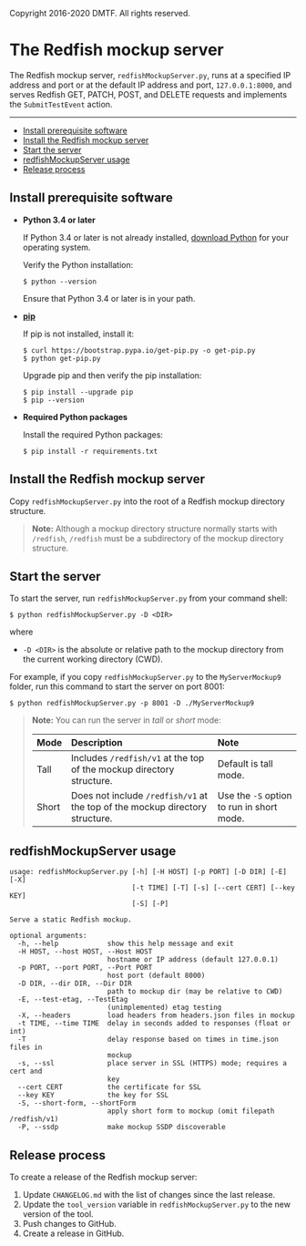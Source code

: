 Copyright 2016-2020 DMTF. All rights reserved.

# The Redfish mockup server

The Redfish mockup server, `redfishMockupServer.py`, runs at a specified IP address and port or at the default IP address and port, `127.0.0.1:8000`, and serves Redfish GET, PATCH, POST, and DELETE requests and implements the `SubmitTestEvent` action.

---

* [Install prerequisite software](#install-prerequisite-software)
* [Install the Redfish mockup server](#install-the-redfish-mockup-server)
* [Start the server](#start-the-server)
* [redfishMockupServer usage](#redfishMockupServer-usage)
* [Release process](#release-process)

## Install prerequisite software

* **Python&nbsp;3.4&nbsp;or&nbsp;later**

    If Python 3.4 or later is not already installed, [download Python](https://www.python.org/downloads/ "https://www.python.org/downloads/") for your operating system.

    Verify the Python installation:
        
    ```
    $ python --version
    ```

    Ensure that Python 3.4 or later is in your path.
* **[pip](https://pip.pypa.io/en/stable/ "https://pip.pypa.io/en/stable/")**

    If pip is not installed, install it:
    
    ```
    $ curl https://bootstrap.pypa.io/get-pip.py -o get-pip.py
    $ python get-pip.py
    ```

    Upgrade pip and then verify the pip installation:
    
    ```
    $ pip install --upgrade pip
    $ pip --version
    ```
* **Required Python packages**

    Install the required Python packages:

    ```
    $ pip install -r requirements.txt
    ```

## Install the Redfish mockup server

Copy `redfishMockupServer.py` into the root of a Redfish mockup directory structure.

> **Note:** Although a mockup directory structure normally starts with `/redfish`, `/redfish` must be a subdirectory of the mockup directory structure.

## Start the server

To start the server, run `redfishMockupServer.py` from your command shell:

```
$ python redfishMockupServer.py -D <DIR>
```

where

* `-D <DIR>` is the absolute or relative path to the mockup directory from the current working directory (CWD).

For example, if you copy `redfishMockupServer.py` to the `MyServerMockup9` folder, run this command to start the server on port 8001:

```
$ python redfishMockupServer.py -p 8001 -D ./MyServerMockup9
```

> **Note:** You can run the server in *tall* or *short* mode:
> 
> | Mode | Description | Note |
> |:-----|:------------|:-----|
> | Tall  | Includes `/redfish/v1` at the top of the mockup directory structure. | Default is tall mode. |
> | Short | Does not include `/redfish/v1` at the top of the mockup directory structure. | Use the `-S` option to run in short mode. |

## redfishMockupServer usage

```
usage: redfishMockupServer.py [-h] [-H HOST] [-p PORT] [-D DIR] [-E] [-X]
                              [-t TIME] [-T] [-s] [--cert CERT] [--key KEY]
                              [-S] [-P]

Serve a static Redfish mockup.

optional arguments:
  -h, --help            show this help message and exit
  -H HOST, --host HOST, --Host HOST
                        hostname or IP address (default 127.0.0.1)
  -p PORT, --port PORT, --Port PORT
                        host port (default 8000)
  -D DIR, --dir DIR, --Dir DIR
                        path to mockup dir (may be relative to CWD)
  -E, --test-etag, --TestEtag
                        (unimplemented) etag testing
  -X, --headers         load headers from headers.json files in mockup
  -t TIME, --time TIME  delay in seconds added to responses (float or int)
  -T                    delay response based on times in time.json files in
                        mockup
  -s, --ssl             place server in SSL (HTTPS) mode; requires a cert and
                        key
  --cert CERT           the certificate for SSL
  --key KEY             the key for SSL
  -S, --short-form, --shortForm
                        apply short form to mockup (omit filepath /redfish/v1)
  -P, --ssdp            make mockup SSDP discoverable
```

<!-- where

<table>
  <thead>
    <tr align="left" valign="top">
      <th>Option&nbsp;&nbsp;&nbsp;&nbsp;&nbsp;&nbsp;&nbsp;&nbsp;&nbsp;&nbsp;&nbsp;&nbsp;&nbsp;&nbsp;&nbsp;&nbsp;&nbsp;&nbsp;&nbsp;&nbsp;&nbsp;&nbsp;&nbsp;&nbsp;&nbsp;&nbsp;&nbsp;&nbsp;&nbsp;&nbsp;&nbsp;&nbsp;&nbsp;&nbsp;&nbsp;&nbsp;&nbsp;&nbsp;&nbsp;&nbsp;&nbsp;&nbsp;&nbsp;&nbsp;&nbsp;&nbsp;&nbsp;</th>
      <th>Description</th>
      <th>Default</th>
    </tr>
  </thead>
  <tbody>
    <tr align="left" valign="top">
      <td><code>-h</code></td>
      <td>Show usage information and exit.</td>
      <td></td>
    </tr>
    <tr align="left" valign="top">
      <td><code>-H &lt;HOST&gt;</code></td>
      <td>Host name or IP address.</td>
      <td><code>localhost</code><br /><code>127.0.0.1</code></td>
    </tr>
    <tr align="left" valign="top">
      <td><code>-p &lt;PORT&gt;</code></td>
      <td>Port or ports. You can specify the <code>p</code> option multiple times to create multiple mockup servers that run on different ports.</td>
      <td><code>8000</code></td>
    </tr>
    <tr align="left" valign="top">
      <td><code>-D &lt;DIR&gt;</code></td>
      <td>Absolute or relative path to the mockup directory from the current working directory (CWD).</td>
      <td></td>
    </tr>
    <tr align="left" valign="top">
      <td><code>-E</code></td>
      <td>Not implemented. ETag testing.</td>
      <td></td>
    </tr>
    <tr align="left" valign="top">
      <td><code>-X</code></td>
      <td>Send headers from the <code>headers.json</code> file.</td>
      <td>Send&nbsp;standard&nbsp;headers&nbsp;&nbsp;</td>
    </tr>
    <tr align="left" valign="top">
      <td><code>-t &lt;TIME&gt;</code></td>
      <td>Delay, in seconds, added to each response. Value must be a float or an integer.</td>
      <td><code>0</code></td>
    </tr>
    <tr align="left" valign="top">
      <td><code>-T</code></td>
      <td>Response delay from the <code>time.json</code> file.</td>
      <td></td>
    </tr>
    <tr align="left" valign="top">
      <td><code>-s --cert &lt;CERT&gt; -key &lt;KEY&gt;</code></td>
      <td>Run server in Secure Sockets Layer (SSL) or HTTPS mode, where
        <ul>
          <li><code>--cert &lt;CERT&gt;</code>. The certificate file for SSL.</li>
          <li><code>--key &lt;KEY&gt;</code>. The key file for SSL.</li>
        </ul>
      </td>
      <td>Non-SSL or HTTP mode</td>
    </tr>
    <tr align="left" valign="top">
      <td><code>-S</code></td>
      <td>Run in short mode, or omit the <code>/redfish/v1</code> file path.</td>
      <td>Long mode</td>
    </tr>
    <tr align="left" valign="top">
      <td><code>-P</code></td>
      <td>Make the mockup Simple Service Discovery Protocol (SSDP) discoverable.</td>
      <td></td>
    </tr>
  </tbody>
</table> -->

## Release process

To create a release of the Redfish mockup server:

1. Update `CHANGELOG.md` with the list of changes since the last release.
1. Update the `tool_version` variable in `redfishMockupServer.py` to the new version of the tool.
1. Push changes to GitHub.
1. Create a release in GitHub.
